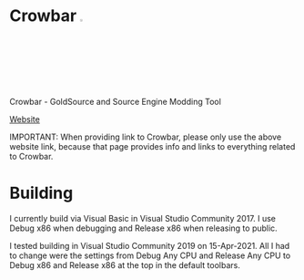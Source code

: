 # Crowbar <img src="https://raw.githubusercontent.com/Lambdagon/Crowbar/refs/heads/master/Crowbar/Resources/crowbar_icon_large.png" style="width:3%; height:3%;">
 Crowbar - GoldSource and Source Engine Modding Tool
 
 [Website](https://steamcommunity.com/groups/CrowbarTool)
 
 IMPORTANT: When providing link to Crowbar, please only use the above website link, because that page provides info and links to everything related to Crowbar.

# Building
I currently build via Visual Basic in Visual Studio Community 2017.
I use Debug x86 when debugging and Release x86 when releasing to public.

I tested building in Visual Studio Community 2019 on 15-Apr-2021. All I had to change were the settings from Debug Any CPU and Release Any CPU to Debug x86 and Release x86 at the top in the default toolbars.
